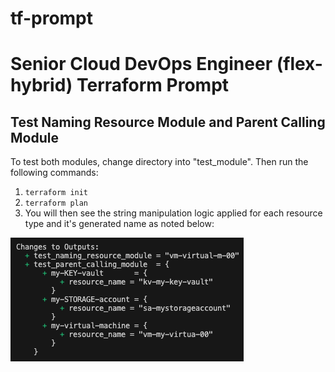 # tf-prompt

# Senior Cloud DevOps Engineer (flex-hybrid) Terraform Prompt

## Test Naming Resource Module and Parent Calling Module 

To test both modules, change directory into "test_module". Then run the following commands:
1. `terraform init`
2. `terraform plan`
3. You will then see the string manipulation logic applied for each resource type and it's generated name as noted below:

![alt text](image.png)




